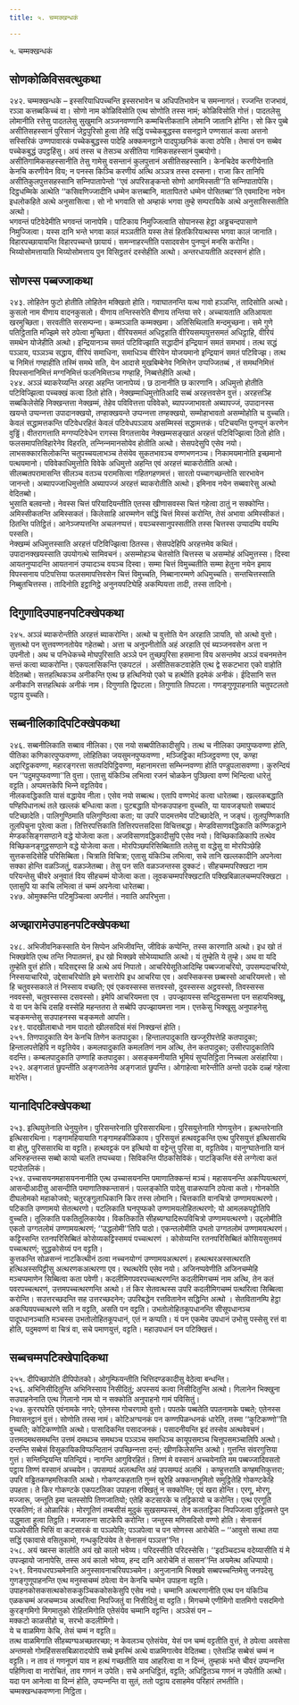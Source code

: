 ```yaml
---
title: ५. चम्मक्खन्धकं

---
```

५. चम्मक्खन्धकं  


## सोणकोळिविसवत्थुकथा

२४२. चम्मक्खन्धके – इस्सरियाधिपच्‍चन्ति इस्सरभावेन च अधिपतिभावेन च समन्‍नागतं। रज्‍जन्ति राजभावं, रञ्‍ञा कत्तब्बकिच्‍चं वा। सोणो नाम कोळिविसोति एत्थ सोणोति तस्स नामं; कोळिविसोति गोत्तं। पादतलेसु लोमानीति रत्तेसु पादतलेसु सुखुमानि अञ्‍जनवण्णानि कम्मचित्तीकतानि लोमानि जातानि होन्ति। सो किर पुब्बे असीतिसहस्सानं पुरिसानं जेट्ठपुरिसो हुत्वा तेहि सद्धिं पच्‍चेकबुद्धस्स वसनट्ठाने पण्णसालं कत्वा अत्तनो सस्सिरिकं उण्णपावारकं पच्‍चेकबुद्धस्स पादेहि अक्‍कमनट्ठाने पादपुञ्छनिकं कत्वा ठपेसि। तेमासं पन सब्बेव पच्‍चेकबुद्धं उपट्ठहिंसु। अयं तस्स च तेसञ्‍च असीतिया गामिकसहस्सानं पुब्बयोगो।  
असीतिगामिकसहस्सानीति तेसु गामेसु वसन्तानं कुलपुत्तानं असीतिसहस्सानि। केनचिदेव करणीयेनाति केनचि करणीयेन विय; न पनस्स किञ्‍चि करणीयं अत्थि अञ्‍ञत्र तस्स दस्सना। राजा किर तानिपि असीतिकुलपुत्तसहस्सानि सन्‍निपातापेन्तो ‘‘एवं अपरिसङ्कन्तो सोणो आगमिस्सती’’ति सन्‍निपातापेसि। दिट्ठधम्मिके अत्थेति ‘‘कसिवणिज्‍जादीनि धम्मेन कत्तब्बानि, मातापितरो धम्मेन पोसितब्बा’’ति एवमादिना नयेन इधलोकहिते अत्थे अनुसासित्वा। सो नो भगवाति सो अम्हाकं भगवा तुम्हे सम्परायिके अत्थे अनुसासिस्सतीति अत्थो।  
भगवन्तं पटिवेदेमीति भगवन्तं जानापेमि। पाटिकाय निमुज्‍जित्वाति सोपानस्स हेट्ठा अड्ढचन्दपासाणे निमुज्‍जित्वा। यस्स दानि भन्ते भगवा कालं मञ्‍ञतीति यस्स तेसं हितकिरियत्थस्स भगवा कालं जानाति। विहारपच्छायायन्ति विहारपच्‍चन्ते छायायं। समन्‍नाहरन्तीति पसादवसेन पुनप्पुनं मनसि करोन्ति। भिय्योसोमत्तायाति भिय्योसोमत्ताय पुन विसिट्ठतरं दस्सेहीति अत्थो। अन्तरधायतीति अदस्सनं होति।  


## सोणस्स पब्बज्‍जाकथा

२४३. लोहितेन फुटो होतीति लोहितेन मक्खितो होति। गवाघातनन्ति यत्थ गावो हञ्‍ञन्ति, तादिसोति अत्थो। कुसलो नाम वीणाय वादनकुसलो। वीणाय तन्तिस्सरेति वीणाय तन्तिया सरे। अच्‍चायताति अतिआयता खरमुच्छिता। सरवतीति सरसम्पन्‍ना। कम्मञ्‍ञाति कम्मक्खमा। अतिसिथिलाति मन्दमुच्छना। समे गुणे पतिट्ठिताति मज्झिमे सरे ठपेत्वा मुच्छिता। वीरियसमतं अधिट्ठहाति वीरियसम्पयुत्तसमतं अधिट्ठाहि, वीरियं समथेन योजेहीति अत्थो। इन्द्रियानञ्‍च समतं पटिविज्झाति सद्धादीनं इन्द्रियानं समतं समभावं। तत्थ सद्धं पञ्‍ञाय, पञ्‍ञञ्‍च सद्धाय, वीरियं समाधिना, समाधिञ्‍च वीरियेन योजयमानो इन्द्रियानं समतं पटिविज्झ। तत्थ च निमित्तं गण्हाहीति तस्मिं समथे सति, येन आदासे मुखबिम्बेनेव निमित्तेन उप्पज्‍जितब्बं , तं समथनिमित्तं विपस्सनानिमित्तं मग्गनिमित्तं फलनिमित्तञ्‍च गण्हाहि, निब्बत्तेहीति अत्थो।  
२४४. अञ्‍ञं ब्याकरेय्यन्ति अरहा अहन्ति जानापेय्यं। छ ठानानीति छ कारणानि। अधिमुत्तो होतीति पटिविज्झित्वा पच्‍चक्खं कत्वा ठितो होति। नेक्खम्माधिमुत्तोतिआदि सब्बं अरहत्तवसेन वुत्तं। अरहत्तञ्हि सब्बकिलेसेहि निक्खन्तत्ता नेक्खम्मं, तेहेव पविवित्तत्ता पविवेको, ब्यापज्‍जाभावतो अब्यापज्‍जं, उपादानस्स खयन्ते उप्पन्‍नत्ता उपादानक्खयो, तण्हाक्खयन्ते उप्पन्‍नत्ता तण्हक्खयो, सम्मोहाभावतो असम्मोहोति च वुच्‍चति।  
केवलं सद्धामत्तकन्ति पटिवेधरहितं केवलं पटिवेधपञ्‍ञाय असम्मिस्सं सद्धामत्तकं। पटिचयन्ति पुनप्पुनं करणेन वुड्ढिं। वीतरागत्ताति मग्गप्पटिवेधेन रागस्स विगतत्तायेव नेक्खम्मसङ्खातं अरहत्तं पटिविज्झित्वा ठितो होति। फलसमापत्तिविहारेनेव विहरति, तन्‍निन्‍नमानसोयेव होतीति अत्थो। सेसपदेसुपि एसेव नयो।  
लाभसक्‍कारसिलोकन्ति चतुपच्‍चयलाभञ्‍च तेसंयेव सुकतभावञ्‍च वण्णभणनञ्‍च। निकामयमानोति इच्छमानो पत्थयमानो। पविवेकाधिमुत्तोति विवेके अधिमुत्तो अहन्ति एवं अरहत्तं ब्याकरोतीति अत्थो।  
सीलब्बतपरामासन्ति सीलञ्‍च वतञ्‍च परामसित्वा गहितगहणमत्तं। सारतो पच्‍चागच्छन्तोति सारभावेन जानन्तो। अब्यापज्‍जाधिमुत्तोति अब्यापज्‍जं अरहत्तं ब्याकरोतीति अत्थो। इमिनाव नयेन सब्बवारेसु अत्थो वेदितब्बो।  
भुसाति बलवन्तो। नेवस्स चित्तं परियादियन्तीति एतस्स खीणासवस्स चित्तं गहेत्वा ठातुं न सक्‍कोन्ति। अमिस्सीकतन्ति अमिस्सकतं। किलेसाहि आरम्मणेन सद्धिं चित्तं मिस्सं करोन्ति, तेसं अभावा अमिस्सीकतं। ठितन्ति पतिट्ठितं। आनेञ्‍जप्पत्तन्ति अचलनप्पत्तं। वयञ्‍चस्सानुपस्सतीति तस्स चित्तस्स उप्पादम्पि वयम्पि पस्सति।  
नेक्खम्मं अधिमुत्तस्साति अरहत्तं पटिविज्झित्वा ठितस्स। सेसपदेहिपि अरहत्तमेव कथितं। उपादानक्खयस्साति उपयोगत्थे सामिवचनं। असम्मोहञ्‍च चेतसोति चित्तस्स च असम्मोहं अधिमुत्तस्स। दिस्वा आयतनुप्पादन्ति आयतनानं उप्पादञ्‍च वयञ्‍च दिस्वा। सम्मा चित्तं विमुच्‍चतीति सम्मा हेतुना नयेन इमाय विपस्सनाय पटिपत्तिया फलसमापत्तिवसेन चित्तं विमुच्‍चति, निब्बानारम्मणे अधिमुच्‍चति। सन्तचित्तस्साति निब्बुतचित्तस्स। तादिनोति इट्ठानिट्ठे अनुनयपटिघेहि अकम्पियत्ता तादी, तस्स तादिनो।  


## दिगुणादिउपाहनपटिक्खेपकथा

२४५. अञ्‍ञं ब्याकरोन्तीति अरहत्तं ब्याकरोन्ति। अत्थो च वुत्तोति येन अरहाति ञायति, सो अत्थो वुत्तो। सुत्तत्थो पन सुत्तवण्णनतोयेव गहेतब्बो। अत्ता च अनुपनीतोति अहं अरहाति एवं ब्यञ्‍जनवसेन अत्ता न उपनीतो। अथ च पनिधेकच्‍चे मोघपुरिसाति अञ्‍ञे पन तुच्छपुरिसा हसमाना विय असन्तमेव अञ्‍ञं वचनमत्तेन सन्तं कत्वा ब्याकरोन्ति। एकपलासिकन्ति एकपटलं । असीतिसकटवाहेति एत्थ द्वे सकटभारा एको वाहोति वेदितब्बो। सत्तहत्थिकञ्‍च अनीकन्ति एत्थ छ हत्थिनियो एको च हत्थीति इदमेकं अनीकं। ईदिसानि सत्त अनीकानि सत्तहत्थिकं अनीकं नाम। दिगुणाति द्विपटला। तिगुणाति तिपटला। गणङ्गुणूपाहनाति चतुपटलतो पट्ठाय वुच्‍चति।  


## सब्बनीलिकादिपटिक्खेपकथा

२४६. सब्बनीलिकाति सब्बाव नीलिका। एस नयो सब्बपीतिकादीसुपि। तत्थ च नीलिका उमापुप्फवण्णा होति, पीतिका कणिकारपुप्फवण्णा, लोहितिका जयसुमनपुप्फवण्णा , मञ्‍जिट्ठिका मञ्‍जिट्ठवण्णा एव, कण्हा अद्दारिट्ठकवण्णा, महारङ्गरत्ता सतपदिपिट्ठिवण्णा, महानामरत्ता सम्भिन्‍नवण्णा होति पण्डुपलासवण्णा। कुरुन्दियं पन ‘‘पदुमपुप्फवण्णा’’ति वुत्ता। एतासु यंकिञ्‍चि लभित्वा रजनं चोळकेन पुञ्छित्वा वण्णं भिन्दित्वा धारेतुं वट्टति। अप्पमत्तकेपि भिन्‍ने वट्टतियेव।  
नीलकवद्धिकाति यासं वद्धायेव नीला। एसेव नयो सब्बत्थ। एतापि वण्णभेदं कत्वा धारेतब्बा। खल्‍लकबद्धाति पण्हिपिधानत्थं तले खल्‍लकं बन्धित्वा कता। पुटबद्धाति योनकउपाहना वुच्‍चति, या यावजङ्घतो सब्बपादं पटिच्छादेति। पालिगुण्ठिमाति पलिगुण्ठित्वा कता; या उपरि पादमत्तमेव पटिच्छादेति, न जङ्घं। तूलपुण्णिकाति तूलपिचुना पूरेत्वा कता। तित्तिरपत्तिकाति तित्तिरपत्तसदिसा विचित्तबद्धा। मेण्डविसाणवद्धिकाति कण्णिकट्ठाने मेण्डकसिङ्गसण्ठाने वद्धे योजेत्वा कता। अजविसाणवद्धिकादीसुपि एसेव नयो। विच्छिकाळिकापि तत्थेव विच्छिकनङ्गुट्ठसण्ठाने वद्धे योजेत्वा कता। मोरपिञ्छपरिसिब्बिताति तलेसु वा वद्धेसु वा मोरपिञ्छेहि सुत्तकसदिसेहि परिसिब्बिता। चित्राति विचित्रा; एतासु यंकिञ्‍चि लभित्वा, सचे तानि खल्‍लकादीनि अपनेत्वा सक्‍का होन्ति वळञ्‍जितुं, वळञ्‍जेतब्बा। तेसु पन सति वळञ्‍जन्तस्स दुक्‍कटं। सीहचम्मपरिक्खटा नाम परियन्तेसु चीवरे अनुवातं विय सीहचम्मं योजेत्वा कता। लूवकचम्मपरिक्खटाति पक्खिबिळालचम्मपरिक्खटा । एतासुपि या काचि लभित्वा तं चम्मं अपनेत्वा धारेतब्बा।  
२४७. ओमुक्‍कन्ति पटिमुञ्‍चित्वा अपनीतं। नवाति अपरिभुत्ता।  


## अज्झारामेउपाहनपटिक्खेपकथा

२४८. अभिजीवनिकस्साति येन सिप्पेन अभिजीवन्ति, जीविकं कप्पेन्ति, तस्स कारणाति अत्थो। इध खो तं भिक्खवेति एत्थ तन्ति निपातमत्तं, इध खो भिक्खवे सोभेय्याथाति अत्थो। यं तुम्हेति ये तुम्हे। अथ वा यदि तुम्हेति वुत्तं होति। यदिसद्दस्स हि अत्थे अयं निपातो। आचरियेसूतिआदिम्हि पब्बज्‍जाचरियो, उपसम्पदाचरियो, निस्सयाचारियो, उद्देसाचरियोति इमे चत्तारोपि इध आचरिया एव। अवस्सिकस्स छब्बस्सो आचरियमत्तो। सो हि चतुवस्सकाले तं निस्साय वच्छति; एवं एकवस्सस्स सत्तवस्सो, दुवस्सस्स अट्ठवस्सो, तिवस्सस्स नववस्सो, चतुवस्सस्स दसवस्सो। इमेपि आचरियमत्ता एव । उपज्झायस्स सन्दिट्ठसम्भत्ता पन सहायभिक्खू, ये वा पन केचि दसहि वस्सेहि महन्ततरा ते सब्बेपि उपज्झायमत्ता नाम। एत्तकेसु भिक्खूसु अनुपाहनेसु चङ्कमन्तेसु सउपाहनस्स चङ्कमतो आपत्ति।  
२४९. पादखीलाबाधो नाम पादतो खीलसदिसं मंसं निक्खन्तं होति।  
२५१. तिणपादुकाति येन केनचि तिणेन कतपादुका। हिन्तालपादुकाति खज्‍जूरीपत्तेहि कतपादुका; हिन्तालपत्तेहिपि न वट्टतियेव। कमलपादुकाति कमलतिणं नाम अत्थि, तेन कतपादुका; उसीरपादुकातिपि वदन्ति। कम्बलपादुकाति उण्णाहि कतपादुका। असङ्कमनीयाति भूमियं सुप्पतिट्ठिता निच्‍चला असंहारिया।  
२५२. अङ्गजातं छुपन्तीति अङ्गजातेनेव अङ्गजातं छुपन्ति। ओगाहेत्वा मारेन्तीति अन्तो उदके दळ्हं गहेत्वा मारेन्ति।  


## यानादिपटिक्खेपकथा

२५३. इत्थियुत्तेनाति धेनुयुत्तेन। पुरिसन्तरेनाति पुरिससारथिना। पुरिसयुत्तेनाति गोणयुत्तेन। इत्थन्तरेनाति इत्थिसारथिना। गङ्गामहियायाति गङ्गामहकीळिकाय। पुरिसयुत्तं हत्थवट्टकन्ति एत्थ पुरिसयुत्तं इत्थिसारथि वा होतु, पुरिससारथि वा वट्टति। हत्थवट्टकं पन इत्थियो वा वट्टेन्तु पुरिसा वा, वट्टतियेव। यानुग्घातेनाति यानं अभिरुहन्तस्स सब्बो कायो चलति तप्पच्‍चया। सिविकन्ति पीठकसिविकं। पाटङ्किन्ति वंसे लग्गेत्वा कतं पटपोतलिकं।  
२५४. उच्‍चासयनमहासयननानीति एत्थ उच्‍चासयनन्ति पमाणातिक्‍कन्तं मञ्‍चं। महासयनन्ति अकप्पियत्थरणं, आसन्दीआदीसु आसन्दीति पमाणातिक्‍कन्तासनं। पल्‍लङ्कोति पादेसु वाळरूपानि ठपेत्वा कतो। गोनकोति दीघलोमको महाकोजवो; चतुरङ्गुलाधिकानि किर तस्स लोमानि। चित्तकाति वानचित्रो उण्णामयत्थरणो। पटिकाति उण्णामयो सेतत्थरणो। पटलिकाति घनपुप्फको उण्णामयलोहितत्थरणो; यो आमलकपट्टोतिपि वुच्‍चति। तूलिकाति पकतितूलिकायेव। विकतिकाति सीहब्यग्घादिरूपविचित्रो उण्णामयत्थरणो। उद्दलोमीति एकतो उग्गतलोमं उण्णामयत्थरणं; ‘‘उद्धलोमी’’तिपि पाठो। एकन्तलोमीति उभतो उग्गतलोमं उण्णामयत्थरणं। कट्टिस्सन्ति रतनपरिसिब्बितं कोसेय्यकट्टिस्समयं पच्‍चत्थरणं । कोसेय्यन्ति रतनपरिसिब्बितं कोसियसुत्तमयं पच्‍चत्थरणं; सुद्धकोसेय्यं पन वट्टति।  
कुत्तकन्ति सोळसन्‍नं नाटकित्थीनं ठत्वा नच्‍चनयोग्गं उण्णामयअत्थरणं। हत्थत्थरअस्सत्थराति हत्थिअस्सपिट्ठीसु अत्थरणकअत्थरणा एव। रथत्थरेपि एसेव नयो। अजिनप्पवेणीति अजिनचम्मेहि मञ्‍चप्पमाणेन सिब्बित्वा कता पवेणी। कदलीमिगपवरपच्‍चत्थरणन्ति कदलीमिगचम्मं नाम अत्थि, तेन कतं पवरपच्‍चत्थरणं, उत्तमपच्‍चत्थरणन्ति अत्थो। तं किर सेतवत्थस्स उपरि कदलीमिगचम्मं पत्थरित्वा सिब्बित्वा करोन्ति। सउत्तरच्छदन्ति सह उत्तरच्छदनेन; उपरिबद्धेन रत्तवितानेन सद्धिन्ति अत्थो । सेतवितानम्पि हेट्ठा अकप्पियपच्‍चत्थरणे सति न वट्टति, असति पन वट्टति। उभतोलोहितकूपधानन्ति सीसूपधानञ्‍च पादूपधानञ्‍चाति मञ्‍चस्स उभतोलोहितकूपधानं, एतं न कप्पति। यं पन एकमेव उपधानं उभोसु पस्सेसु रत्तं वा होति, पदुमवण्णं वा चित्रं वा, सचे पमाणयुत्तं, वट्टति। महाउपधानं पन पटिक्खित्तं।  


## सब्बचम्मपटिक्खेपादिकथा

२५५. दीपिच्छापोति दीपिपोतको। ओगुम्फियन्तीति भित्तिदण्डकादीसु वेठेत्वा बन्धन्ति।  
२५६. अभिनिसीदितुन्ति अभिनिस्साय निसीदितुं; अपस्सयं कत्वा निसीदितुन्ति अत्थो। गिलानेन भिक्खुना सउपाहनेनाति एत्थ गिलानो नाम यो न सक्‍कोति अनुपाहनो गामं पविसितुं।  
२५७. कुररघरेति एवंनामके नगरे; एतेनस्स गोचरगामो वुत्तो। पपतके पब्बतेति पपतनामके पब्बते; एतेनस्स निवासनट्ठानं वुत्तं। सोणोति तस्स नामं। कोटिअग्घनकं पन कण्णपिळन्धनकं धारेति, तस्मा ‘‘कुटिकण्णो’’ति वुच्‍चति; कोटिकण्णोति अत्थो। पासादिकन्ति पसादजनकं। पसादनीयन्ति इदं तस्सेव अत्थवेवचनं। उत्तमदमथसमथन्ति उत्तमं दमथञ्‍च समथञ्‍च पञ्‍ञञ्‍च समाधिञ्‍च कायूपसमञ्‍च चित्तूपसमञ्‍चातिपि अत्थो। दन्तन्ति सब्बेसं विसूकायिकविप्फन्दितानं उपच्छिन्‍नत्ता दन्तं; खीणकिलेसन्ति अत्थो। गुत्तन्ति संवरगुत्तिया गुत्तं। सन्तिन्द्रियन्ति यतिन्द्रियं। नागन्ति आगुविरहितं। तिण्णं मे वस्सानं अच्‍चयेनाति मम पब्बज्‍जादिवसतो पट्ठाय तिण्णं वस्सानं अच्‍चयेन। उपसम्पदं अलत्थन्ति अहं उपसम्पदं अलभिं । कण्हुत्तराति कण्हमत्तिकुत्तरा; उपरि वड्ढितकण्हमत्तिकाति अत्थो। गोकण्टकहताति गुन्‍नं खुरेहि अक्‍कन्तभूमितो समुट्ठितेहि गोकण्टकेहि उपहता। ते किर गोकण्टके एकपटलिका उपाहना रक्खितुं न सक्‍कोन्ति; एवं खरा होन्ति। एरगू, मोरगू, मज्‍जारू, जन्तूति इमा चतस्सोपि तिणजातियो; एतेहि कटसारके च तट्टिकायो च करोन्ति। एत्थ एरगूति एरकतिणं; तं ओळारिकं। मोरगूतिणं तम्बसीसं मुदुकं सुखसम्फस्सं, तेन कततट्टिका निपज्‍जित्वा वुट्ठितमत्ते पुन उद्धुमाता हुत्वा तिट्ठति। मज्‍जारुना साटकेपि करोन्ति। जन्तुस्स मणिसदिसो वण्णो होति। सेनासनं पञ्‍ञपेसीति भिसिं वा कटसारकं वा पञ्‍ञपेसि; पञ्‍ञपेत्वा च पन सोणस्स आरोचेति – ‘‘आवुसो सत्था तया सद्धिं एकावासे वसितुकामो, गन्धकुटियंयेव ते सेनासनं पञ्‍ञत्त’’न्ति।  
२५८. अयं ख्वस्स कालोति अयं खो कालो भवेय्य। परिदस्सीति परिदस्सेसि। ‘‘इदञ्‍चिदञ्‍च वदेय्यासीति यं मे उपज्झायो जानापेसि, तस्स अयं कालो भवेय्य, हन्द दानि आरोचेमि तं सासन’’न्ति अयमेत्थ अधिप्पायो।  
२५९. विनयधरपञ्‍चमेनाति अनुस्सावनाचरियपञ्‍चमेन। अनुजानामि भिक्खवे सब्बपच्‍चन्तिमेसु जनपदेसु गुणङ्गुणूपाहनन्ति एत्थ मनुस्सचम्मं ठपेत्वा येन केनचि चम्मेन उपाहना वट्टति। उपाहनकोसकसत्थकोसककुञ्‍चिककोसकेसुपि एसेव नयो। चम्मानि अत्थरणानीति एत्थ पन यंकिञ्‍चि एळकचम्मं अजचम्मञ्‍च अत्थरित्वा निपज्‍जितुं वा निसीदितुं वा वट्टति। मिगचम्मे एणीमिगो वातमिगो पसदमिगो कुरङ्गमिगो मिगमातुको रोहितमिगोति एतेसंयेव चम्मानि वट्टन्ति। अञ्‍ञेसं पन –  
मक्‍कटो काळसीहो च, सरभो कदलीमिगो।  
ये च वाळमिगा केचि, तेसं चम्मं न वट्टति॥  
तत्थ वाळमिगाति सीहब्यग्घअच्छतरच्छा; न केवलञ्‍च एतेसंयेव, येसं पन चम्मं वट्टतीति वुत्तं, ते ठपेत्वा अवसेसा अन्तमसो गोमहिंसससबिळारादयोपि सब्बे इमस्मिं अत्थे वाळमिगात्वेव वेदितब्बा। एतेसञ्हि सब्बेसं चम्मं न वट्टति। न ताव तं गणनूपगं याव न हत्थं गच्छतीति याव आहरित्वा वा न दिन्‍नं, तुम्हाकं भन्ते चीवरं उप्पन्‍नन्ति पहिणित्वा वा नारोचितं, ताव गणनं न उपेति। सचे अनधिट्ठितं, वट्टति; अधिट्ठितञ्‍च गणनं न उपेतीति अत्थो। यदा पन आनेत्वा वा दिन्‍नं होति, उप्पन्‍नन्ति वा सुतं, ततो पट्ठाय दसाहमेव परिहारं लभतीति।  
चम्मक्खन्धकवण्णना निट्ठिता।  